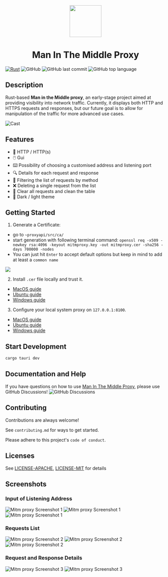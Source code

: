 <div align="center">
<img style="width:100px; margin:auto" src="assets/logo.png">
<h1> Man In The Middle Proxy </h1>
</div>


[![Rust](https://github.com/emanuele-em/man-in-the-middle-proxy/actions/workflows/rust.yml/badge.svg)](https://github.com/emanuele-em/man-in-the-middle-proxy/actions/workflows/rust.yml)
![GitHub](https://img.shields.io/github/license/emanuele-em/man-in-the-middle-proxy)
![GitHub last commit](https://img.shields.io/github/last-commit/emanuele-em/man-in-the-middle-proxy)
![GitHub top language](https://img.shields.io/github/languages/top/emanuele-em/man-in-the-middle-proxy)


## Description
Rust-based **Man in the Middle proxy**, an early-stage project aimed at providing visibility into network traffic. Currently, it displays both HTTP and HTTPS requests and responses, but our future goal is to allow for manipulation of the traffic for more advanced use cases.

![Cast](assets/screenshots/0.gif)

## Features

- 🔐 HTTP / HTTP(s)
- 🖱️ Gui
- ⌨️ Possibility of choosing a customised address and listening port
- 🔍 Details for each request and response
- 🎯 Filtering the list of requests by method
- ❌ Deleting a single request from the list
- 🚫 Clear all requests and clean the table
- 🌌 Dark / light theme

## Getting Started

1. Generate a Certificate:
  - go to `~proxyapi/src/ca/`
  - start generation with following terminal command: `openssl req -x509 -newkey rsa:4096 -keyout mitmproxy.key -out mitmproxy.cer -sha256 -days 700000 -nodes`
  - You can just hit `Enter` to accept default options but keep in mind to add at least a `common name`

  ![](assets/screenshots/5.png)

2. Install `.cer` file locally and trust it.
  - [MacOS guide](https://support.apple.com/guide/keychain-access/change-the-trust-settings-of-a-certificate-kyca11871/mac#:~:text=In%20the%20Keychain%20Access%20app,from%20the%20pop%2Dup%20menus.)
  - [Ubuntu guide](https://ubuntu.com/server/docs/security-trust-store)
  - [Windows guide](https://learn.microsoft.com/en-us/skype-sdk/sdn/articles/installing-the-trusted-root-certificate)

3. Configure your local system proxy on `127.0.0.1:8100`.
  - [MacOS guide](https://support.apple.com/it-it/guide/mac-help/mchlp2591/mac)
  - [Ubuntu guide](https://help.ubuntu.com/stable/ubuntu-help/net-proxy.html.en)
  - [Windows guide](https://support.microsoft.com/en-us/windows/use-a-proxy-server-in-windows-03096c53-0554-4ffe-b6ab-8b1deee8dae1#:~:text=a%20VPN%20connection-,Select%20the%20Start%20button%2C%20then%20select%20Settings%20%3E%20Network%20%26%20Internet,information%20for%20that%20VPN%20connection.)

## Start Development
```bash
cargo tauri dev
```

## Documentation and Help

If you have questions on how to use [Man In The Middle Proxy](https://github.com/emanuele-em/man-in-the-middle-proxy), please use GitHub Discussions!
![GitHub Discussions](https://img.shields.io/github/discussions/emanuele-em/man-in-the-middle-proxy)

## Contributing

Contributions are always welcome!

See `contributing.md` for ways to get started.

Please adhere to this project's `code of conduct`.


## Licenses

See [LICENSE-APACHE](LICENSE-APACHE), [LICENSE-MIT](LICENSE-MIT) for details

## Screenshots

### Input of Listening Address

![Mitm proxy Screenshot 1](assets/screenshots/1b.png)
![Mitm proxy Screenshot 1](assets/screenshots/1w.png)
![Mitm proxy Screenshot 1](assets/screenshots/2w.png)

### Requests List

![Mitm proxy Screenshot 2](assets/screenshots/3w.png)
![Mitm proxy Screenshot 2](assets/screenshots/3b.png)
![Mitm proxy Screenshot 2](assets/screenshots/4b.png)

### Request and Response Details

![Mitm proxy Screenshot 3](assets/screenshots/5b.png)
![Mitm proxy Screenshot 3](assets/screenshots/5w.png)

